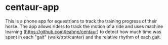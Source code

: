 # centaur-app

This is a phone app for equestrians to track the training progress of their horse. The app allows riders to track the motion of a ride and uses machine learning (https://github.com/leahnp/centaur) to detect how much time was spent in each "gait" (walk/trot/canter) and the relative rhythm of each gait.  
